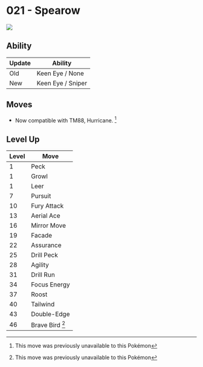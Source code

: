 # 021 - Spearow
![][021]

## Ability

Update | Ability
---    | ---
Old    | Keen Eye / None
New    | Keen Eye / Sniper

## Moves

 - Now compatible with TM88, Hurricane. [^1]

## Level Up

Level | Move
---   | ---
  1   | Peck
  1   | Growl
  1   | Leer
  7   | Pursuit
 10   | Fury Attack
 13   | Aerial Ace
 16   | Mirror Move
 19   | Facade
 22   | Assurance
 25   | Drill Peck
 28   | Agility
 31   | Drill Run
 34   | Focus Energy
 37   | Roost
 40   | Tailwind
 43   | Double-Edge
 46   | Brave Bird [^1]



[021]: ../img/pokemon/021.png

[^1]: This move was previously unavailable to this Pokémon
